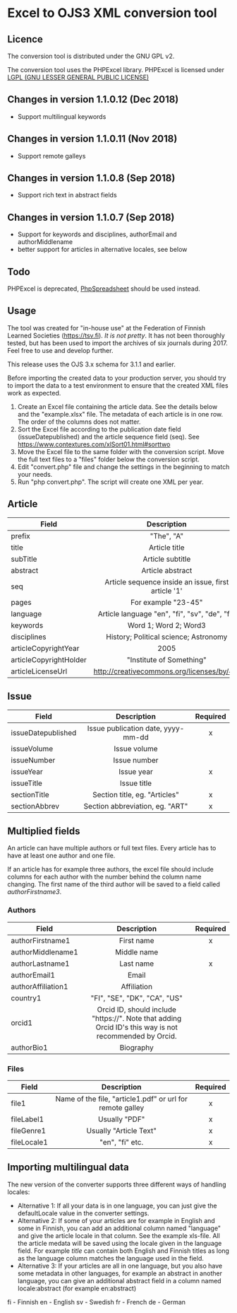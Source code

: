 # Excel to OJS3 XML conversion tool

## Licence
The conversion tool is distributed under the GNU GPL v2.

The conversion tool uses the PHPExcel library. PHPExcel is licensed under [LGPL (GNU LESSER GENERAL PUBLIC LICENSE)](https://github.com/PHPOffice/PHPExcel/blob/master/license.md)

## Changes in version 1.1.0.12 (Dec 2018)
- Support multilingual keywords

## Changes in version 1.1.0.11 (Nov 2018)
- Support remote galleys

## Changes in version 1.1.0.8 (Sep 2018)
- Support rich text in abstract fields

## Changes in version 1.1.0.7 (Sep 2018)
- Support for keywords and disciplines, authorEmail and authorMiddlename
- better support for articles in alternative locales, see below

## Todo
PHPExcel is deprecated, [PhpSpreadsheet](https://github.com/PHPOffice/PhpSpreadsheet) should be used instead.

## Usage 
The tool was created for "in-house use" at the Federation of Finnish Learned Societies (https://tsv.fi). *It is not pretty*. It has not been thoroughly tested, but has been used to import the archives of six journals during 2017. Feel free to use and develop further.

This release uses the OJS 3.x schema for 3.1.1 and earlier.

Before importing the created data to your production server, you should try to import the data to a test environment to ensure that the created XML files work as expected. 

1. Create an Excel file containing the article data. See the details below and the "example.xlsx" file. The metadata of each article is in one row. The order of the columns does not matter. 
2. Sort the Excel file according to the publication date field (issueDatepublished) and the article sequence field (seq). See https://www.contextures.com/xlSort01.html#sorttwo
3. Move the Excel file to the same folder with the conversion script. Move the full text files to a "files" folder below the conversion script.
4. Edit "convert.php" file and change the settings in the beginning to match your needs.
5. Run "php convert.php". The script will create one XML per year.

## Article
| Field | Description |  Required|
|----------|:--------:|:--------:|
| prefix |  "The", "A" |  |
| title |  Article title | x |
| subTitle |  Article subtitle |   |
| abstract|  Article abstract |   |
| seq |  Article sequence inside an issue, first article '1' | x  |
| pages| For example "23-45"  |  |
| language| Article language "en", "fi", "sv", "de", "fr"  |  |
| keywords| Word 1; Word 2; Word3 |  |
| disciplines| History; Political science; Astronomy |  |
| articleCopyrightYear| 2005 |  |
| articleCopyrightHolder| "Institute of Something" |  |
| articleLicenseUrl| http://creativecommons.org/licenses/by/4.0 |  |

## Issue
| Field | Description |  Required|
|----------|:--------:|:--------:|
| issueDatepublished |  Issue publication date, yyyy-mm-dd | x |
| issueVolume |  Issue volume |  |
| issueNumber |  Issue number |  |
| issueYear |  Issue year | x |
| issueTitle |  Issue title |  |
| sectionTitle |  Section title, eg. "Articles" | x  |
| sectionAbbrev |  Section abbreviation, eg. "ART" | x  |                    
                    
## Multiplied fields
An article can have multiple authors or full text files. Every article has to have at least one author and one file.

If an article has for example three authors, the excel file should include columns for each author with the number behind the column name changing. The first name of the third author will be saved to a field called *authorFirstname3*.

### Authors
| Field | Description |  Required|
|----------|:--------:|:--------:|
| authorFirstname1|  First name | x |
| authorMiddlename1|  Middle name |  |
| authorLastname1|  Last name | x  |
| authorEmail1|  Email |  |
| authorAffiliation1|  Affiliation |   |
| country1|  "FI", "SE", "DK", "CA", "US" |   |
| orcid1|  Orcid ID, should include "https://". Note that adding Orcid ID's this way is not recommended by Orcid. |   |
| authorBio1|  Biography |   |

### Files
| Field | Description |  Required|
|----------|:--------:|:--------:|
| file1|  Name of the file, "article1.pdf" or url for remote galley| x |
| fileLabel1|  Usually "PDF"| x |
| fileGenre1|  Usually "Article Text"| x |
| fileLocale1|  "en", "fi" etc. | x |

## Importing multilingual data

The new version of the converter supports three different ways of handling locales:
- Alternative 1: If all your data is in one language, you can just give the defaultLocale value in the converter settings.
- Alternative 2: If some of your articles are for example in English and some in Finnish, you can add an additional column named "language" and give the article locale in that column. See the example xls-file. All the article medata will be saved using the locale given in the language field. For example *title* can contain both English and Finnish titles as long as the language column matches the language used in the field.
- Alternative 3: If your articles are all in one language, but you also have some metadata in other languages, for example an abstract in another language, you can give an additional abstract field in a column named locale:abstract (for example en:abstract)


fi - Finnish
en - English
sv - Swedish
fr - French
de - German

